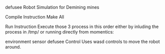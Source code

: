 defusee
Robot Simulation for Demining mines

Compile Instruction
Make All

Run Instruction
Execute those 3 process in this order either by inluding the process in /tmp/ or running directly from momentics:

environment
sensor
defusee
Control
Uses wasd controls to move the robot around.

